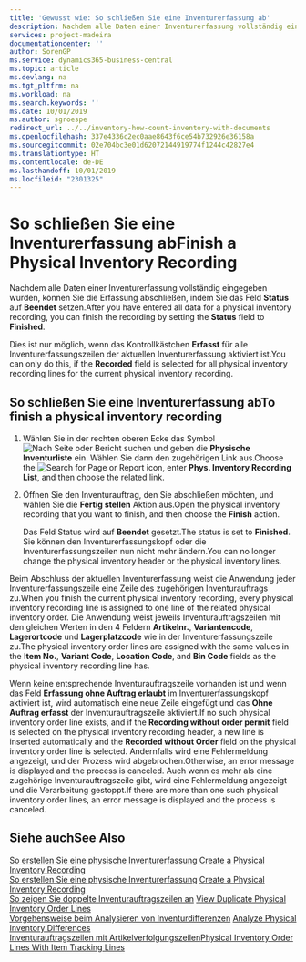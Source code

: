 ```yaml
---
title: 'Gewusst wie: So schließen Sie eine Inventurerfassung ab'
description: Nachdem alle Daten einer Inventurerfassung vollständig eingegeben wurden, können Sie die Erfassung abschließen, indem Sie das Feld Status auf Beendet setzen.
services: project-madeira
documentationcenter: ''
author: SorenGP
ms.service: dynamics365-business-central
ms.topic: article
ms.devlang: na
ms.tgt_pltfrm: na
ms.workload: na
ms.search.keywords: ''
ms.date: 10/01/2019
ms.author: sgroespe
redirect_url: ../../inventory-how-count-inventory-with-documents
ms.openlocfilehash: 337e4336c2ec0aae8643f6ce54b732926e36158a
ms.sourcegitcommit: 02e704bc3e01d62072144919774f1244c42827e4
ms.translationtype: HT
ms.contentlocale: de-DE
ms.lasthandoff: 10/01/2019
ms.locfileid: "2301325"
---
```

# <a name="finish-a-physical-inventory-recording"></a><span data-ttu-id="4f8b0-103">So schließen Sie eine Inventurerfassung ab</span><span class="sxs-lookup"><span data-stu-id="4f8b0-103">Finish a Physical Inventory Recording</span></span>
<span data-ttu-id="4f8b0-104">Nachdem alle Daten einer Inventurerfassung vollständig eingegeben wurden, können Sie die Erfassung abschließen, indem Sie das Feld **Status** auf **Beendet** setzen.</span><span class="sxs-lookup"><span data-stu-id="4f8b0-104">After you have entered all data for a physical inventory recording, you can finish the recording by setting the **Status** field to **Finished**.</span></span>  

<span data-ttu-id="4f8b0-105">Dies ist nur möglich, wenn das Kontrollkästchen **Erfasst** für alle Inventurerfassungszeilen der aktuellen Inventurerfassung aktiviert ist.</span><span class="sxs-lookup"><span data-stu-id="4f8b0-105">You can only do this, if the **Recorded** field is selected for all physical inventory recording lines for the current physical inventory recording.</span></span>  

## <a name="to-finish-a-physical-inventory-recording"></a><span data-ttu-id="4f8b0-106">So schließen Sie eine Inventurerfassung ab</span><span class="sxs-lookup"><span data-stu-id="4f8b0-106">To finish a physical inventory recording</span></span>  

1.  <span data-ttu-id="4f8b0-107">Wählen Sie in der rechten oberen Ecke das Symbol ![Nach Seite oder Bericht suchen](../../media/ui-search/search_small.png "Nach Seite oder Bericht suchen") und geben die **Physische Inventurliste** ein. Wählen Sie dann den zugehörigen Link aus.</span><span class="sxs-lookup"><span data-stu-id="4f8b0-107">Choose the ![Search for Page or Report](../../media/ui-search/search_small.png "Search for Page or Report icon") icon, enter **Phys. Inventory Recording List**, and then choose the related link.</span></span>  
2.  <span data-ttu-id="4f8b0-108">Öffnen Sie den Inventurauftrag, den Sie abschließen möchten, und wählen Sie die **Fertig stellen** Aktion aus.</span><span class="sxs-lookup"><span data-stu-id="4f8b0-108">Open the physical inventory recording that you want to finish, and then choose the **Finish** action.</span></span>  

    <span data-ttu-id="4f8b0-109">Das Feld Status wird auf **Beendet** gesetzt.</span><span class="sxs-lookup"><span data-stu-id="4f8b0-109">The status is set to **Finished**.</span></span> <span data-ttu-id="4f8b0-110">Sie können den Inventurerfassungskopf oder die Inventurerfassungszeilen nun nicht mehr ändern.</span><span class="sxs-lookup"><span data-stu-id="4f8b0-110">You can no longer change the physical inventory header or the physical inventory lines.</span></span>  

<span data-ttu-id="4f8b0-111">Beim Abschluss der aktuellen Inventurerfassung weist die Anwendung jeder Inventurerfassungszeile eine Zeile des zugehörigen Inventurauftrags zu.</span><span class="sxs-lookup"><span data-stu-id="4f8b0-111">When you finish the current physical inventory recording, every physical inventory recording line is assigned to one line of the related physical inventory order.</span></span> <span data-ttu-id="4f8b0-112">Die Anwendung weist jeweils Inventurauftragszeilen mit den gleichen Werten in den 4 Feldern  **Artikelnr.**,  **Variantencode**, **Lagerortcode** und **Lagerplatzcode** wie in der Inventurerfassungszeile zu.</span><span class="sxs-lookup"><span data-stu-id="4f8b0-112">The physical inventory order lines are assigned with the same values in the **Item No.**, **Variant Code**, **Location Code**, and **Bin Code** fields as the physical inventory recording line has.</span></span>  

<span data-ttu-id="4f8b0-113">Wenn keine entsprechende Inventurauftragszeile vorhanden ist und wenn das Feld **Erfassung ohne Auftrag erlaubt** im Inventurerfassungskopf aktiviert ist, wird automatisch eine neue Zeile eingefügt und das **Ohne Auftrag erfasst** der Inventurauftragszeile aktiviert.</span><span class="sxs-lookup"><span data-stu-id="4f8b0-113">If no such physical inventory order line exists, and if the **Recording without order permit** field is selected on the physical inventory recording header, a new line is inserted automatically and the **Recorded without Order** field on the physical inventory order line is selected.</span></span> <span data-ttu-id="4f8b0-114">Andernfalls wird eine Fehlermeldung angezeigt, und der Prozess wird abgebrochen.</span><span class="sxs-lookup"><span data-stu-id="4f8b0-114">Otherwise, an error message is displayed and the process is canceled.</span></span> <span data-ttu-id="4f8b0-115">Auch wenn es mehr als eine zugehörige Inventurauftragszeile gibt, wird eine Fehlermeldung angezeigt und die Verarbeitung gestoppt.</span><span class="sxs-lookup"><span data-stu-id="4f8b0-115">If there are more than one such physical inventory order lines, an error message is displayed and the process is canceled.</span></span>  

## <a name="see-also"></a><span data-ttu-id="4f8b0-116">Siehe auch</span><span class="sxs-lookup"><span data-stu-id="4f8b0-116">See Also</span></span>  
 <span data-ttu-id="4f8b0-117">[So erstellen Sie eine physische Inventurerfassung](how-to-create-a-physical-inventory-recording.md) </span><span class="sxs-lookup"><span data-stu-id="4f8b0-117">[Create a Physical Inventory Recording](how-to-create-a-physical-inventory-recording.md) </span></span>  
 <span data-ttu-id="4f8b0-118">[So erstellen Sie eine physische Inventurerfassung](how-to-create-a-physical-inventory-recording.md) </span><span class="sxs-lookup"><span data-stu-id="4f8b0-118">[Create a Physical Inventory Recording](how-to-create-a-physical-inventory-recording.md) </span></span>  
 <span data-ttu-id="4f8b0-119">[So zeigen Sie doppelte Inventurauftragszeilen an](how-to-view-duplicate-physical-inventory-order-lines.md) </span><span class="sxs-lookup"><span data-stu-id="4f8b0-119">[View Duplicate Physical Inventory Order Lines](how-to-view-duplicate-physical-inventory-order-lines.md) </span></span>  
 <span data-ttu-id="4f8b0-120">[Vorgehensweise beim Analysieren von Inventurdifferenzen](how-to-analyze-physical-inventory-differences.md) </span><span class="sxs-lookup"><span data-stu-id="4f8b0-120">[Analyze Physical Inventory Differences](how-to-analyze-physical-inventory-differences.md) </span></span>  
 [<span data-ttu-id="4f8b0-121">Inventurauftragszeilen mit Artikelverfolgungszeilen</span><span class="sxs-lookup"><span data-stu-id="4f8b0-121">Physical Inventory Order Lines With Item Tracking Lines</span></span>](physical-inventory-order-lines-with-item-tracking-lines.md)
